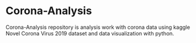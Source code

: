 # Corona-Analysis
 Corona-Analysis repository is analysis work with corona data using kaggle Novel Corona Virus 2019 dataset and data visualization with python.
